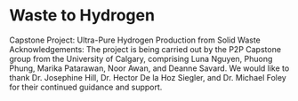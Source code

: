 # Waste to Hydrogen 
Capstone Project: Ultra-Pure Hydrogen Production from Solid Waste
Acknowledgements: The project is being carried out by the P2P Capstone group from the University of Calgary, comprising Luna Nguyen, Phuong Phung, Marika Patarawan, Noor Awan, and Deanne Savard. We would like to thank Dr. Josephine Hill, Dr. Hector De la Hoz Siegler, and Dr. Michael Foley for their continued guidance and support.

